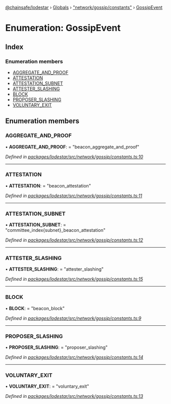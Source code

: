 [@chainsafe/lodestar](../README.md) › [Globals](../globals.md) › ["network/gossip/constants"](../modules/_network_gossip_constants_.md) › [GossipEvent](_network_gossip_constants_.gossipevent.md)

# Enumeration: GossipEvent

## Index

### Enumeration members

* [AGGREGATE_AND_PROOF](_network_gossip_constants_.gossipevent.md#aggregate_and_proof)
* [ATTESTATION](_network_gossip_constants_.gossipevent.md#attestation)
* [ATTESTATION_SUBNET](_network_gossip_constants_.gossipevent.md#attestation_subnet)
* [ATTESTER_SLASHING](_network_gossip_constants_.gossipevent.md#attester_slashing)
* [BLOCK](_network_gossip_constants_.gossipevent.md#block)
* [PROPOSER_SLASHING](_network_gossip_constants_.gossipevent.md#proposer_slashing)
* [VOLUNTARY_EXIT](_network_gossip_constants_.gossipevent.md#voluntary_exit)

## Enumeration members

###  AGGREGATE_AND_PROOF

• **AGGREGATE_AND_PROOF**: = "beacon_aggregate_and_proof"

*Defined in [packages/lodestar/src/network/gossip/constants.ts:10](https://github.com/ChainSafe/lodestar/blob/9dda0faba/packages/lodestar/src/network/gossip/constants.ts#L10)*

___

###  ATTESTATION

• **ATTESTATION**: = "beacon_attestation"

*Defined in [packages/lodestar/src/network/gossip/constants.ts:11](https://github.com/ChainSafe/lodestar/blob/9dda0faba/packages/lodestar/src/network/gossip/constants.ts#L11)*

___

###  ATTESTATION_SUBNET

• **ATTESTATION_SUBNET**: = "committee_index{subnet}_beacon_attestation"

*Defined in [packages/lodestar/src/network/gossip/constants.ts:12](https://github.com/ChainSafe/lodestar/blob/9dda0faba/packages/lodestar/src/network/gossip/constants.ts#L12)*

___

###  ATTESTER_SLASHING

• **ATTESTER_SLASHING**: = "attester_slashing"

*Defined in [packages/lodestar/src/network/gossip/constants.ts:15](https://github.com/ChainSafe/lodestar/blob/9dda0faba/packages/lodestar/src/network/gossip/constants.ts#L15)*

___

###  BLOCK

• **BLOCK**: = "beacon_block"

*Defined in [packages/lodestar/src/network/gossip/constants.ts:9](https://github.com/ChainSafe/lodestar/blob/9dda0faba/packages/lodestar/src/network/gossip/constants.ts#L9)*

___

###  PROPOSER_SLASHING

• **PROPOSER_SLASHING**: = "proposer_slashing"

*Defined in [packages/lodestar/src/network/gossip/constants.ts:14](https://github.com/ChainSafe/lodestar/blob/9dda0faba/packages/lodestar/src/network/gossip/constants.ts#L14)*

___

###  VOLUNTARY_EXIT

• **VOLUNTARY_EXIT**: = "voluntary_exit"

*Defined in [packages/lodestar/src/network/gossip/constants.ts:13](https://github.com/ChainSafe/lodestar/blob/9dda0faba/packages/lodestar/src/network/gossip/constants.ts#L13)*
